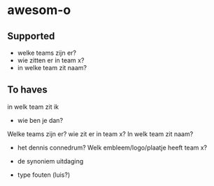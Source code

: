 # awesom-o

## Supported
- welke teams zijn er?
- wie zitten er in team x?
- in welke team zit naam?

## To haves
in welk team zit ik
- wie ben je dan?

Welke teams zijn er?
wie zit er in team x?
In welk team zit naam?
- het dennis connedrum?
Welk embleem/logo/plaatje heeft team x?
- de synoniem uitdaging 

- type fouten (luis?)